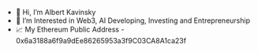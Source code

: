 - 👋 Hi, I’m Albert Kavinsky
- 👀 I’m Interested in Web3, AI Developing, Investing and Entrepreneurship
- 📈 My Ethereum Public Address - 0x6a3188a6f9a9dEe86265953a3f9C03CA8A1ca23f
